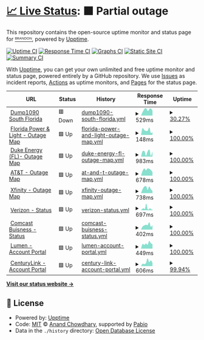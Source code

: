 # [📈 Live Status](https://statmon.valdi-via.com): <!--live status--> **🟧 Partial outage**

This repository contains the open-source uptime monitor and status page for [ᴮᴿᴬᴺᴰᴼᴺ](valdi-via.com), powered by [Upptime](https://github.com/upptime/upptime).

[![Uptime CI](https://github.com/chillwave/uptime.valdi-via/workflows/Uptime%20CI/badge.svg)](https://github.com/chillwave/uptime.valdi-via/actions?query=workflow%3A%22Uptime+CI%22)
[![Response Time CI](https://github.com/chillwave/uptime.valdi-via/workflows/Response%20Time%20CI/badge.svg)](https://github.com/chillwave/uptime.valdi-via/actions?query=workflow%3A%22Response+Time+CI%22)
[![Graphs CI](https://github.com/chillwave/uptime.valdi-via/workflows/Graphs%20CI/badge.svg)](https://github.com/chillwave/uptime.valdi-via/actions?query=workflow%3A%22Graphs+CI%22)
[![Static Site CI](https://github.com/chillwave/uptime.valdi-via/workflows/Static%20Site%20CI/badge.svg)](https://github.com/chillwave/uptime.valdi-via/actions?query=workflow%3A%22Static+Site+CI%22)
[![Summary CI](https://github.com/chillwave/uptime.valdi-via/workflows/Summary%20CI/badge.svg)](https://github.com/chillwave/uptime.valdi-via/actions?query=workflow%3A%22Summary+CI%22)

With [Upptime](https://upptime.js.org), you can get your own unlimited and free uptime monitor and status page, powered entirely by a GitHub repository. We use [Issues](https://github.com/chillwave/uptime.valdi-via/issues) as incident reports, [Actions](https://github.com/chillwave/uptime.valdi-via/actions) as uptime monitors, and [Pages](https://statmon.valdi-via.com) for the status page.

<!--start: status pages-->
<!-- This summary is generated by Upptime (https://github.com/upptime/upptime) -->
<!-- Do not edit this manually, your changes will be overwritten -->
<!-- prettier-ignore -->
| URL | Status | History | Response Time | Uptime |
| --- | ------ | ------- | ------------- | ------ |
| <img alt="" src="https://icons.duckduckgo.com/ip3/119xx.valdi-via.com.ico" height="13"> [Dump1090 South Florida](http://119xx.valdi-via.com:11090) | 🟥 Down | [dump1090-south-florida.yml](https://github.com/Chillwave/uptime.valdi-via/commits/HEAD/history/dump1090-south-florida.yml) | <details><summary><img alt="Response time graph" src="./graphs/dump1090-south-florida/response-time-week.png" height="20"> 529ms</summary><br><a href="https://statmon.valdi-via.com/history/dump1090-south-florida"><img alt="Response time 569" src="https://img.shields.io/endpoint?url=https%3A%2F%2Fraw.githubusercontent.com%2FChillwave%2Fuptime.valdi-via%2FHEAD%2Fapi%2Fdump1090-south-florida%2Fresponse-time.json"></a><br><a href="https://statmon.valdi-via.com/history/dump1090-south-florida"><img alt="24-hour response time 0" src="https://img.shields.io/endpoint?url=https%3A%2F%2Fraw.githubusercontent.com%2FChillwave%2Fuptime.valdi-via%2FHEAD%2Fapi%2Fdump1090-south-florida%2Fresponse-time-day.json"></a><br><a href="https://statmon.valdi-via.com/history/dump1090-south-florida"><img alt="7-day response time 529" src="https://img.shields.io/endpoint?url=https%3A%2F%2Fraw.githubusercontent.com%2FChillwave%2Fuptime.valdi-via%2FHEAD%2Fapi%2Fdump1090-south-florida%2Fresponse-time-week.json"></a><br><a href="https://statmon.valdi-via.com/history/dump1090-south-florida"><img alt="30-day response time 581" src="https://img.shields.io/endpoint?url=https%3A%2F%2Fraw.githubusercontent.com%2FChillwave%2Fuptime.valdi-via%2FHEAD%2Fapi%2Fdump1090-south-florida%2Fresponse-time-month.json"></a><br><a href="https://statmon.valdi-via.com/history/dump1090-south-florida"><img alt="1-year response time 569" src="https://img.shields.io/endpoint?url=https%3A%2F%2Fraw.githubusercontent.com%2FChillwave%2Fuptime.valdi-via%2FHEAD%2Fapi%2Fdump1090-south-florida%2Fresponse-time-year.json"></a></details> | <details><summary><a href="https://statmon.valdi-via.com/history/dump1090-south-florida">30.27%</a></summary><a href="https://statmon.valdi-via.com/history/dump1090-south-florida"><img alt="All-time uptime 81.37%" src="https://img.shields.io/endpoint?url=https%3A%2F%2Fraw.githubusercontent.com%2FChillwave%2Fuptime.valdi-via%2FHEAD%2Fapi%2Fdump1090-south-florida%2Fuptime.json"></a><br><a href="https://statmon.valdi-via.com/history/dump1090-south-florida"><img alt="24-hour uptime 35.98%" src="https://img.shields.io/endpoint?url=https%3A%2F%2Fraw.githubusercontent.com%2FChillwave%2Fuptime.valdi-via%2FHEAD%2Fapi%2Fdump1090-south-florida%2Fuptime-day.json"></a><br><a href="https://statmon.valdi-via.com/history/dump1090-south-florida"><img alt="7-day uptime 30.27%" src="https://img.shields.io/endpoint?url=https%3A%2F%2Fraw.githubusercontent.com%2FChillwave%2Fuptime.valdi-via%2FHEAD%2Fapi%2Fdump1090-south-florida%2Fuptime-week.json"></a><br><a href="https://statmon.valdi-via.com/history/dump1090-south-florida"><img alt="30-day uptime 74.59%" src="https://img.shields.io/endpoint?url=https%3A%2F%2Fraw.githubusercontent.com%2FChillwave%2Fuptime.valdi-via%2FHEAD%2Fapi%2Fdump1090-south-florida%2Fuptime-month.json"></a><br><a href="https://statmon.valdi-via.com/history/dump1090-south-florida"><img alt="1-year uptime 81.37%" src="https://img.shields.io/endpoint?url=https%3A%2F%2Fraw.githubusercontent.com%2FChillwave%2Fuptime.valdi-via%2FHEAD%2Fapi%2Fdump1090-south-florida%2Fuptime-year.json"></a></details>
| <img alt="" src="https://icons.duckduckgo.com/ip3/www.fplmaps.com.ico" height="13"> [Florida Power & Light - Outage Map](https://www.fplmaps.com/) | 🟩 Up | [florida-power-and-light-outage-map.yml](https://github.com/Chillwave/uptime.valdi-via/commits/HEAD/history/florida-power-and-light-outage-map.yml) | <details><summary><img alt="Response time graph" src="./graphs/florida-power-and-light-outage-map/response-time-week.png" height="20"> 148ms</summary><br><a href="https://statmon.valdi-via.com/history/florida-power-and-light-outage-map"><img alt="Response time 135" src="https://img.shields.io/endpoint?url=https%3A%2F%2Fraw.githubusercontent.com%2FChillwave%2Fuptime.valdi-via%2FHEAD%2Fapi%2Fflorida-power-and-light-outage-map%2Fresponse-time.json"></a><br><a href="https://statmon.valdi-via.com/history/florida-power-and-light-outage-map"><img alt="24-hour response time 86" src="https://img.shields.io/endpoint?url=https%3A%2F%2Fraw.githubusercontent.com%2FChillwave%2Fuptime.valdi-via%2FHEAD%2Fapi%2Fflorida-power-and-light-outage-map%2Fresponse-time-day.json"></a><br><a href="https://statmon.valdi-via.com/history/florida-power-and-light-outage-map"><img alt="7-day response time 148" src="https://img.shields.io/endpoint?url=https%3A%2F%2Fraw.githubusercontent.com%2FChillwave%2Fuptime.valdi-via%2FHEAD%2Fapi%2Fflorida-power-and-light-outage-map%2Fresponse-time-week.json"></a><br><a href="https://statmon.valdi-via.com/history/florida-power-and-light-outage-map"><img alt="30-day response time 117" src="https://img.shields.io/endpoint?url=https%3A%2F%2Fraw.githubusercontent.com%2FChillwave%2Fuptime.valdi-via%2FHEAD%2Fapi%2Fflorida-power-and-light-outage-map%2Fresponse-time-month.json"></a><br><a href="https://statmon.valdi-via.com/history/florida-power-and-light-outage-map"><img alt="1-year response time 135" src="https://img.shields.io/endpoint?url=https%3A%2F%2Fraw.githubusercontent.com%2FChillwave%2Fuptime.valdi-via%2FHEAD%2Fapi%2Fflorida-power-and-light-outage-map%2Fresponse-time-year.json"></a></details> | <details><summary><a href="https://statmon.valdi-via.com/history/florida-power-and-light-outage-map">100.00%</a></summary><a href="https://statmon.valdi-via.com/history/florida-power-and-light-outage-map"><img alt="All-time uptime 100.00%" src="https://img.shields.io/endpoint?url=https%3A%2F%2Fraw.githubusercontent.com%2FChillwave%2Fuptime.valdi-via%2FHEAD%2Fapi%2Fflorida-power-and-light-outage-map%2Fuptime.json"></a><br><a href="https://statmon.valdi-via.com/history/florida-power-and-light-outage-map"><img alt="24-hour uptime 100.00%" src="https://img.shields.io/endpoint?url=https%3A%2F%2Fraw.githubusercontent.com%2FChillwave%2Fuptime.valdi-via%2FHEAD%2Fapi%2Fflorida-power-and-light-outage-map%2Fuptime-day.json"></a><br><a href="https://statmon.valdi-via.com/history/florida-power-and-light-outage-map"><img alt="7-day uptime 100.00%" src="https://img.shields.io/endpoint?url=https%3A%2F%2Fraw.githubusercontent.com%2FChillwave%2Fuptime.valdi-via%2FHEAD%2Fapi%2Fflorida-power-and-light-outage-map%2Fuptime-week.json"></a><br><a href="https://statmon.valdi-via.com/history/florida-power-and-light-outage-map"><img alt="30-day uptime 100.00%" src="https://img.shields.io/endpoint?url=https%3A%2F%2Fraw.githubusercontent.com%2FChillwave%2Fuptime.valdi-via%2FHEAD%2Fapi%2Fflorida-power-and-light-outage-map%2Fuptime-month.json"></a><br><a href="https://statmon.valdi-via.com/history/florida-power-and-light-outage-map"><img alt="1-year uptime 100.00%" src="https://img.shields.io/endpoint?url=https%3A%2F%2Fraw.githubusercontent.com%2FChillwave%2Fuptime.valdi-via%2FHEAD%2Fapi%2Fflorida-power-and-light-outage-map%2Fuptime-year.json"></a></details>
| <img alt="" src="https://icons.duckduckgo.com/ip3/outagemaps.duke-energy.com.ico" height="13"> [Duke Energy (FL)- Outage Map](https://outagemaps.duke-energy.com/#/current-outages/fl) | 🟩 Up | [duke-energy-fl-outage-map.yml](https://github.com/Chillwave/uptime.valdi-via/commits/HEAD/history/duke-energy-fl-outage-map.yml) | <details><summary><img alt="Response time graph" src="./graphs/duke-energy-fl-outage-map/response-time-week.png" height="20"> 983ms</summary><br><a href="https://statmon.valdi-via.com/history/duke-energy-fl-outage-map"><img alt="Response time 922" src="https://img.shields.io/endpoint?url=https%3A%2F%2Fraw.githubusercontent.com%2FChillwave%2Fuptime.valdi-via%2FHEAD%2Fapi%2Fduke-energy-fl-outage-map%2Fresponse-time.json"></a><br><a href="https://statmon.valdi-via.com/history/duke-energy-fl-outage-map"><img alt="24-hour response time 1177" src="https://img.shields.io/endpoint?url=https%3A%2F%2Fraw.githubusercontent.com%2FChillwave%2Fuptime.valdi-via%2FHEAD%2Fapi%2Fduke-energy-fl-outage-map%2Fresponse-time-day.json"></a><br><a href="https://statmon.valdi-via.com/history/duke-energy-fl-outage-map"><img alt="7-day response time 983" src="https://img.shields.io/endpoint?url=https%3A%2F%2Fraw.githubusercontent.com%2FChillwave%2Fuptime.valdi-via%2FHEAD%2Fapi%2Fduke-energy-fl-outage-map%2Fresponse-time-week.json"></a><br><a href="https://statmon.valdi-via.com/history/duke-energy-fl-outage-map"><img alt="30-day response time 852" src="https://img.shields.io/endpoint?url=https%3A%2F%2Fraw.githubusercontent.com%2FChillwave%2Fuptime.valdi-via%2FHEAD%2Fapi%2Fduke-energy-fl-outage-map%2Fresponse-time-month.json"></a><br><a href="https://statmon.valdi-via.com/history/duke-energy-fl-outage-map"><img alt="1-year response time 922" src="https://img.shields.io/endpoint?url=https%3A%2F%2Fraw.githubusercontent.com%2FChillwave%2Fuptime.valdi-via%2FHEAD%2Fapi%2Fduke-energy-fl-outage-map%2Fresponse-time-year.json"></a></details> | <details><summary><a href="https://statmon.valdi-via.com/history/duke-energy-fl-outage-map">100.00%</a></summary><a href="https://statmon.valdi-via.com/history/duke-energy-fl-outage-map"><img alt="All-time uptime 100.00%" src="https://img.shields.io/endpoint?url=https%3A%2F%2Fraw.githubusercontent.com%2FChillwave%2Fuptime.valdi-via%2FHEAD%2Fapi%2Fduke-energy-fl-outage-map%2Fuptime.json"></a><br><a href="https://statmon.valdi-via.com/history/duke-energy-fl-outage-map"><img alt="24-hour uptime 100.00%" src="https://img.shields.io/endpoint?url=https%3A%2F%2Fraw.githubusercontent.com%2FChillwave%2Fuptime.valdi-via%2FHEAD%2Fapi%2Fduke-energy-fl-outage-map%2Fuptime-day.json"></a><br><a href="https://statmon.valdi-via.com/history/duke-energy-fl-outage-map"><img alt="7-day uptime 100.00%" src="https://img.shields.io/endpoint?url=https%3A%2F%2Fraw.githubusercontent.com%2FChillwave%2Fuptime.valdi-via%2FHEAD%2Fapi%2Fduke-energy-fl-outage-map%2Fuptime-week.json"></a><br><a href="https://statmon.valdi-via.com/history/duke-energy-fl-outage-map"><img alt="30-day uptime 100.00%" src="https://img.shields.io/endpoint?url=https%3A%2F%2Fraw.githubusercontent.com%2FChillwave%2Fuptime.valdi-via%2FHEAD%2Fapi%2Fduke-energy-fl-outage-map%2Fuptime-month.json"></a><br><a href="https://statmon.valdi-via.com/history/duke-energy-fl-outage-map"><img alt="1-year uptime 100.00%" src="https://img.shields.io/endpoint?url=https%3A%2F%2Fraw.githubusercontent.com%2FChillwave%2Fuptime.valdi-via%2FHEAD%2Fapi%2Fduke-energy-fl-outage-map%2Fuptime-year.json"></a></details>
| <img alt="" src="https://icons.duckduckgo.com/ip3/www.att.com.ico" height="13"> [AT&T - Outage Map](https://www.att.com/outages) | 🟩 Up | [at-and-t-outage-map.yml](https://github.com/Chillwave/uptime.valdi-via/commits/HEAD/history/at-and-t-outage-map.yml) | <details><summary><img alt="Response time graph" src="./graphs/at-and-t-outage-map/response-time-week.png" height="20"> 678ms</summary><br><a href="https://statmon.valdi-via.com/history/at-and-t-outage-map"><img alt="Response time 583" src="https://img.shields.io/endpoint?url=https%3A%2F%2Fraw.githubusercontent.com%2FChillwave%2Fuptime.valdi-via%2FHEAD%2Fapi%2Fat-and-t-outage-map%2Fresponse-time.json"></a><br><a href="https://statmon.valdi-via.com/history/at-and-t-outage-map"><img alt="24-hour response time 432" src="https://img.shields.io/endpoint?url=https%3A%2F%2Fraw.githubusercontent.com%2FChillwave%2Fuptime.valdi-via%2FHEAD%2Fapi%2Fat-and-t-outage-map%2Fresponse-time-day.json"></a><br><a href="https://statmon.valdi-via.com/history/at-and-t-outage-map"><img alt="7-day response time 678" src="https://img.shields.io/endpoint?url=https%3A%2F%2Fraw.githubusercontent.com%2FChillwave%2Fuptime.valdi-via%2FHEAD%2Fapi%2Fat-and-t-outage-map%2Fresponse-time-week.json"></a><br><a href="https://statmon.valdi-via.com/history/at-and-t-outage-map"><img alt="30-day response time 526" src="https://img.shields.io/endpoint?url=https%3A%2F%2Fraw.githubusercontent.com%2FChillwave%2Fuptime.valdi-via%2FHEAD%2Fapi%2Fat-and-t-outage-map%2Fresponse-time-month.json"></a><br><a href="https://statmon.valdi-via.com/history/at-and-t-outage-map"><img alt="1-year response time 583" src="https://img.shields.io/endpoint?url=https%3A%2F%2Fraw.githubusercontent.com%2FChillwave%2Fuptime.valdi-via%2FHEAD%2Fapi%2Fat-and-t-outage-map%2Fresponse-time-year.json"></a></details> | <details><summary><a href="https://statmon.valdi-via.com/history/at-and-t-outage-map">100.00%</a></summary><a href="https://statmon.valdi-via.com/history/at-and-t-outage-map"><img alt="All-time uptime 100.00%" src="https://img.shields.io/endpoint?url=https%3A%2F%2Fraw.githubusercontent.com%2FChillwave%2Fuptime.valdi-via%2FHEAD%2Fapi%2Fat-and-t-outage-map%2Fuptime.json"></a><br><a href="https://statmon.valdi-via.com/history/at-and-t-outage-map"><img alt="24-hour uptime 100.00%" src="https://img.shields.io/endpoint?url=https%3A%2F%2Fraw.githubusercontent.com%2FChillwave%2Fuptime.valdi-via%2FHEAD%2Fapi%2Fat-and-t-outage-map%2Fuptime-day.json"></a><br><a href="https://statmon.valdi-via.com/history/at-and-t-outage-map"><img alt="7-day uptime 100.00%" src="https://img.shields.io/endpoint?url=https%3A%2F%2Fraw.githubusercontent.com%2FChillwave%2Fuptime.valdi-via%2FHEAD%2Fapi%2Fat-and-t-outage-map%2Fuptime-week.json"></a><br><a href="https://statmon.valdi-via.com/history/at-and-t-outage-map"><img alt="30-day uptime 100.00%" src="https://img.shields.io/endpoint?url=https%3A%2F%2Fraw.githubusercontent.com%2FChillwave%2Fuptime.valdi-via%2FHEAD%2Fapi%2Fat-and-t-outage-map%2Fuptime-month.json"></a><br><a href="https://statmon.valdi-via.com/history/at-and-t-outage-map"><img alt="1-year uptime 100.00%" src="https://img.shields.io/endpoint?url=https%3A%2F%2Fraw.githubusercontent.com%2FChillwave%2Fuptime.valdi-via%2FHEAD%2Fapi%2Fat-and-t-outage-map%2Fuptime-year.json"></a></details>
| <img alt="" src="https://icons.duckduckgo.com/ip3/www.xfinity.com.ico" height="13"> [Xfinity - Outage Map](https://www.xfinity.com/support/statusmap) | 🟩 Up | [xfinity-outage-map.yml](https://github.com/Chillwave/uptime.valdi-via/commits/HEAD/history/xfinity-outage-map.yml) | <details><summary><img alt="Response time graph" src="./graphs/xfinity-outage-map/response-time-week.png" height="20"> 738ms</summary><br><a href="https://statmon.valdi-via.com/history/xfinity-outage-map"><img alt="Response time 768" src="https://img.shields.io/endpoint?url=https%3A%2F%2Fraw.githubusercontent.com%2FChillwave%2Fuptime.valdi-via%2FHEAD%2Fapi%2Fxfinity-outage-map%2Fresponse-time.json"></a><br><a href="https://statmon.valdi-via.com/history/xfinity-outage-map"><img alt="24-hour response time 340" src="https://img.shields.io/endpoint?url=https%3A%2F%2Fraw.githubusercontent.com%2FChillwave%2Fuptime.valdi-via%2FHEAD%2Fapi%2Fxfinity-outage-map%2Fresponse-time-day.json"></a><br><a href="https://statmon.valdi-via.com/history/xfinity-outage-map"><img alt="7-day response time 738" src="https://img.shields.io/endpoint?url=https%3A%2F%2Fraw.githubusercontent.com%2FChillwave%2Fuptime.valdi-via%2FHEAD%2Fapi%2Fxfinity-outage-map%2Fresponse-time-week.json"></a><br><a href="https://statmon.valdi-via.com/history/xfinity-outage-map"><img alt="30-day response time 734" src="https://img.shields.io/endpoint?url=https%3A%2F%2Fraw.githubusercontent.com%2FChillwave%2Fuptime.valdi-via%2FHEAD%2Fapi%2Fxfinity-outage-map%2Fresponse-time-month.json"></a><br><a href="https://statmon.valdi-via.com/history/xfinity-outage-map"><img alt="1-year response time 768" src="https://img.shields.io/endpoint?url=https%3A%2F%2Fraw.githubusercontent.com%2FChillwave%2Fuptime.valdi-via%2FHEAD%2Fapi%2Fxfinity-outage-map%2Fresponse-time-year.json"></a></details> | <details><summary><a href="https://statmon.valdi-via.com/history/xfinity-outage-map">100.00%</a></summary><a href="https://statmon.valdi-via.com/history/xfinity-outage-map"><img alt="All-time uptime 100.00%" src="https://img.shields.io/endpoint?url=https%3A%2F%2Fraw.githubusercontent.com%2FChillwave%2Fuptime.valdi-via%2FHEAD%2Fapi%2Fxfinity-outage-map%2Fuptime.json"></a><br><a href="https://statmon.valdi-via.com/history/xfinity-outage-map"><img alt="24-hour uptime 100.00%" src="https://img.shields.io/endpoint?url=https%3A%2F%2Fraw.githubusercontent.com%2FChillwave%2Fuptime.valdi-via%2FHEAD%2Fapi%2Fxfinity-outage-map%2Fuptime-day.json"></a><br><a href="https://statmon.valdi-via.com/history/xfinity-outage-map"><img alt="7-day uptime 100.00%" src="https://img.shields.io/endpoint?url=https%3A%2F%2Fraw.githubusercontent.com%2FChillwave%2Fuptime.valdi-via%2FHEAD%2Fapi%2Fxfinity-outage-map%2Fuptime-week.json"></a><br><a href="https://statmon.valdi-via.com/history/xfinity-outage-map"><img alt="30-day uptime 100.00%" src="https://img.shields.io/endpoint?url=https%3A%2F%2Fraw.githubusercontent.com%2FChillwave%2Fuptime.valdi-via%2FHEAD%2Fapi%2Fxfinity-outage-map%2Fuptime-month.json"></a><br><a href="https://statmon.valdi-via.com/history/xfinity-outage-map"><img alt="1-year uptime 100.00%" src="https://img.shields.io/endpoint?url=https%3A%2F%2Fraw.githubusercontent.com%2FChillwave%2Fuptime.valdi-via%2FHEAD%2Fapi%2Fxfinity-outage-map%2Fuptime-year.json"></a></details>
| <img alt="" src="https://icons.duckduckgo.com/ip3/verizon.com.ico" height="13"> [Verizon - Status](https://verizon.com/CheckStatus) | 🟩 Up | [verizon-status.yml](https://github.com/Chillwave/uptime.valdi-via/commits/HEAD/history/verizon-status.yml) | <details><summary><img alt="Response time graph" src="./graphs/verizon-status/response-time-week.png" height="20"> 697ms</summary><br><a href="https://statmon.valdi-via.com/history/verizon-status"><img alt="Response time 494" src="https://img.shields.io/endpoint?url=https%3A%2F%2Fraw.githubusercontent.com%2FChillwave%2Fuptime.valdi-via%2FHEAD%2Fapi%2Fverizon-status%2Fresponse-time.json"></a><br><a href="https://statmon.valdi-via.com/history/verizon-status"><img alt="24-hour response time 199" src="https://img.shields.io/endpoint?url=https%3A%2F%2Fraw.githubusercontent.com%2FChillwave%2Fuptime.valdi-via%2FHEAD%2Fapi%2Fverizon-status%2Fresponse-time-day.json"></a><br><a href="https://statmon.valdi-via.com/history/verizon-status"><img alt="7-day response time 697" src="https://img.shields.io/endpoint?url=https%3A%2F%2Fraw.githubusercontent.com%2FChillwave%2Fuptime.valdi-via%2FHEAD%2Fapi%2Fverizon-status%2Fresponse-time-week.json"></a><br><a href="https://statmon.valdi-via.com/history/verizon-status"><img alt="30-day response time 478" src="https://img.shields.io/endpoint?url=https%3A%2F%2Fraw.githubusercontent.com%2FChillwave%2Fuptime.valdi-via%2FHEAD%2Fapi%2Fverizon-status%2Fresponse-time-month.json"></a><br><a href="https://statmon.valdi-via.com/history/verizon-status"><img alt="1-year response time 494" src="https://img.shields.io/endpoint?url=https%3A%2F%2Fraw.githubusercontent.com%2FChillwave%2Fuptime.valdi-via%2FHEAD%2Fapi%2Fverizon-status%2Fresponse-time-year.json"></a></details> | <details><summary><a href="https://statmon.valdi-via.com/history/verizon-status">100.00%</a></summary><a href="https://statmon.valdi-via.com/history/verizon-status"><img alt="All-time uptime 100.00%" src="https://img.shields.io/endpoint?url=https%3A%2F%2Fraw.githubusercontent.com%2FChillwave%2Fuptime.valdi-via%2FHEAD%2Fapi%2Fverizon-status%2Fuptime.json"></a><br><a href="https://statmon.valdi-via.com/history/verizon-status"><img alt="24-hour uptime 100.00%" src="https://img.shields.io/endpoint?url=https%3A%2F%2Fraw.githubusercontent.com%2FChillwave%2Fuptime.valdi-via%2FHEAD%2Fapi%2Fverizon-status%2Fuptime-day.json"></a><br><a href="https://statmon.valdi-via.com/history/verizon-status"><img alt="7-day uptime 100.00%" src="https://img.shields.io/endpoint?url=https%3A%2F%2Fraw.githubusercontent.com%2FChillwave%2Fuptime.valdi-via%2FHEAD%2Fapi%2Fverizon-status%2Fuptime-week.json"></a><br><a href="https://statmon.valdi-via.com/history/verizon-status"><img alt="30-day uptime 100.00%" src="https://img.shields.io/endpoint?url=https%3A%2F%2Fraw.githubusercontent.com%2FChillwave%2Fuptime.valdi-via%2FHEAD%2Fapi%2Fverizon-status%2Fuptime-month.json"></a><br><a href="https://statmon.valdi-via.com/history/verizon-status"><img alt="1-year uptime 100.00%" src="https://img.shields.io/endpoint?url=https%3A%2F%2Fraw.githubusercontent.com%2FChillwave%2Fuptime.valdi-via%2FHEAD%2Fapi%2Fverizon-status%2Fuptime-year.json"></a></details>
| <img alt="" src="https://icons.duckduckgo.com/ip3/business.comcast.com.ico" height="13"> [Comcast Buisness - Status](https://business.comcast.com/status/) | 🟩 Up | [comcast-buisness-status.yml](https://github.com/Chillwave/uptime.valdi-via/commits/HEAD/history/comcast-buisness-status.yml) | <details><summary><img alt="Response time graph" src="./graphs/comcast-buisness-status/response-time-week.png" height="20"> 402ms</summary><br><a href="https://statmon.valdi-via.com/history/comcast-buisness-status"><img alt="Response time 1211" src="https://img.shields.io/endpoint?url=https%3A%2F%2Fraw.githubusercontent.com%2FChillwave%2Fuptime.valdi-via%2FHEAD%2Fapi%2Fcomcast-buisness-status%2Fresponse-time.json"></a><br><a href="https://statmon.valdi-via.com/history/comcast-buisness-status"><img alt="24-hour response time 387" src="https://img.shields.io/endpoint?url=https%3A%2F%2Fraw.githubusercontent.com%2FChillwave%2Fuptime.valdi-via%2FHEAD%2Fapi%2Fcomcast-buisness-status%2Fresponse-time-day.json"></a><br><a href="https://statmon.valdi-via.com/history/comcast-buisness-status"><img alt="7-day response time 402" src="https://img.shields.io/endpoint?url=https%3A%2F%2Fraw.githubusercontent.com%2FChillwave%2Fuptime.valdi-via%2FHEAD%2Fapi%2Fcomcast-buisness-status%2Fresponse-time-week.json"></a><br><a href="https://statmon.valdi-via.com/history/comcast-buisness-status"><img alt="30-day response time 391" src="https://img.shields.io/endpoint?url=https%3A%2F%2Fraw.githubusercontent.com%2FChillwave%2Fuptime.valdi-via%2FHEAD%2Fapi%2Fcomcast-buisness-status%2Fresponse-time-month.json"></a><br><a href="https://statmon.valdi-via.com/history/comcast-buisness-status"><img alt="1-year response time 1211" src="https://img.shields.io/endpoint?url=https%3A%2F%2Fraw.githubusercontent.com%2FChillwave%2Fuptime.valdi-via%2FHEAD%2Fapi%2Fcomcast-buisness-status%2Fresponse-time-year.json"></a></details> | <details><summary><a href="https://statmon.valdi-via.com/history/comcast-buisness-status">100.00%</a></summary><a href="https://statmon.valdi-via.com/history/comcast-buisness-status"><img alt="All-time uptime 99.92%" src="https://img.shields.io/endpoint?url=https%3A%2F%2Fraw.githubusercontent.com%2FChillwave%2Fuptime.valdi-via%2FHEAD%2Fapi%2Fcomcast-buisness-status%2Fuptime.json"></a><br><a href="https://statmon.valdi-via.com/history/comcast-buisness-status"><img alt="24-hour uptime 100.00%" src="https://img.shields.io/endpoint?url=https%3A%2F%2Fraw.githubusercontent.com%2FChillwave%2Fuptime.valdi-via%2FHEAD%2Fapi%2Fcomcast-buisness-status%2Fuptime-day.json"></a><br><a href="https://statmon.valdi-via.com/history/comcast-buisness-status"><img alt="7-day uptime 100.00%" src="https://img.shields.io/endpoint?url=https%3A%2F%2Fraw.githubusercontent.com%2FChillwave%2Fuptime.valdi-via%2FHEAD%2Fapi%2Fcomcast-buisness-status%2Fuptime-week.json"></a><br><a href="https://statmon.valdi-via.com/history/comcast-buisness-status"><img alt="30-day uptime 100.00%" src="https://img.shields.io/endpoint?url=https%3A%2F%2Fraw.githubusercontent.com%2FChillwave%2Fuptime.valdi-via%2FHEAD%2Fapi%2Fcomcast-buisness-status%2Fuptime-month.json"></a><br><a href="https://statmon.valdi-via.com/history/comcast-buisness-status"><img alt="1-year uptime 99.92%" src="https://img.shields.io/endpoint?url=https%3A%2F%2Fraw.githubusercontent.com%2FChillwave%2Fuptime.valdi-via%2FHEAD%2Fapi%2Fcomcast-buisness-status%2Fuptime-year.json"></a></details>
| <img alt="" src="https://icons.duckduckgo.com/ip3/www.lumen.com.ico" height="13"> [Lumen - Account Portal](https://www.lumen.com/login) | 🟩 Up | [lumen-account-portal.yml](https://github.com/Chillwave/uptime.valdi-via/commits/HEAD/history/lumen-account-portal.yml) | <details><summary><img alt="Response time graph" src="./graphs/lumen-account-portal/response-time-week.png" height="20"> 449ms</summary><br><a href="https://statmon.valdi-via.com/history/lumen-account-portal"><img alt="Response time 801" src="https://img.shields.io/endpoint?url=https%3A%2F%2Fraw.githubusercontent.com%2FChillwave%2Fuptime.valdi-via%2FHEAD%2Fapi%2Flumen-account-portal%2Fresponse-time.json"></a><br><a href="https://statmon.valdi-via.com/history/lumen-account-portal"><img alt="24-hour response time 403" src="https://img.shields.io/endpoint?url=https%3A%2F%2Fraw.githubusercontent.com%2FChillwave%2Fuptime.valdi-via%2FHEAD%2Fapi%2Flumen-account-portal%2Fresponse-time-day.json"></a><br><a href="https://statmon.valdi-via.com/history/lumen-account-portal"><img alt="7-day response time 449" src="https://img.shields.io/endpoint?url=https%3A%2F%2Fraw.githubusercontent.com%2FChillwave%2Fuptime.valdi-via%2FHEAD%2Fapi%2Flumen-account-portal%2Fresponse-time-week.json"></a><br><a href="https://statmon.valdi-via.com/history/lumen-account-portal"><img alt="30-day response time 965" src="https://img.shields.io/endpoint?url=https%3A%2F%2Fraw.githubusercontent.com%2FChillwave%2Fuptime.valdi-via%2FHEAD%2Fapi%2Flumen-account-portal%2Fresponse-time-month.json"></a><br><a href="https://statmon.valdi-via.com/history/lumen-account-portal"><img alt="1-year response time 801" src="https://img.shields.io/endpoint?url=https%3A%2F%2Fraw.githubusercontent.com%2FChillwave%2Fuptime.valdi-via%2FHEAD%2Fapi%2Flumen-account-portal%2Fresponse-time-year.json"></a></details> | <details><summary><a href="https://statmon.valdi-via.com/history/lumen-account-portal">100.00%</a></summary><a href="https://statmon.valdi-via.com/history/lumen-account-portal"><img alt="All-time uptime 100.00%" src="https://img.shields.io/endpoint?url=https%3A%2F%2Fraw.githubusercontent.com%2FChillwave%2Fuptime.valdi-via%2FHEAD%2Fapi%2Flumen-account-portal%2Fuptime.json"></a><br><a href="https://statmon.valdi-via.com/history/lumen-account-portal"><img alt="24-hour uptime 100.00%" src="https://img.shields.io/endpoint?url=https%3A%2F%2Fraw.githubusercontent.com%2FChillwave%2Fuptime.valdi-via%2FHEAD%2Fapi%2Flumen-account-portal%2Fuptime-day.json"></a><br><a href="https://statmon.valdi-via.com/history/lumen-account-portal"><img alt="7-day uptime 100.00%" src="https://img.shields.io/endpoint?url=https%3A%2F%2Fraw.githubusercontent.com%2FChillwave%2Fuptime.valdi-via%2FHEAD%2Fapi%2Flumen-account-portal%2Fuptime-week.json"></a><br><a href="https://statmon.valdi-via.com/history/lumen-account-portal"><img alt="30-day uptime 100.00%" src="https://img.shields.io/endpoint?url=https%3A%2F%2Fraw.githubusercontent.com%2FChillwave%2Fuptime.valdi-via%2FHEAD%2Fapi%2Flumen-account-portal%2Fuptime-month.json"></a><br><a href="https://statmon.valdi-via.com/history/lumen-account-portal"><img alt="1-year uptime 100.00%" src="https://img.shields.io/endpoint?url=https%3A%2F%2Fraw.githubusercontent.com%2FChillwave%2Fuptime.valdi-via%2FHEAD%2Fapi%2Flumen-account-portal%2Fuptime-year.json"></a></details>
| <img alt="" src="https://icons.duckduckgo.com/ip3/dh.centurylink.com.ico" height="13"> [CenturyLink - Account Portal](https://dh.centurylink.com/) | 🟩 Up | [century-link-account-portal.yml](https://github.com/Chillwave/uptime.valdi-via/commits/HEAD/history/century-link-account-portal.yml) | <details><summary><img alt="Response time graph" src="./graphs/century-link-account-portal/response-time-week.png" height="20"> 606ms</summary><br><a href="https://statmon.valdi-via.com/history/century-link-account-portal"><img alt="Response time 683" src="https://img.shields.io/endpoint?url=https%3A%2F%2Fraw.githubusercontent.com%2FChillwave%2Fuptime.valdi-via%2FHEAD%2Fapi%2Fcentury-link-account-portal%2Fresponse-time.json"></a><br><a href="https://statmon.valdi-via.com/history/century-link-account-portal"><img alt="24-hour response time 522" src="https://img.shields.io/endpoint?url=https%3A%2F%2Fraw.githubusercontent.com%2FChillwave%2Fuptime.valdi-via%2FHEAD%2Fapi%2Fcentury-link-account-portal%2Fresponse-time-day.json"></a><br><a href="https://statmon.valdi-via.com/history/century-link-account-portal"><img alt="7-day response time 606" src="https://img.shields.io/endpoint?url=https%3A%2F%2Fraw.githubusercontent.com%2FChillwave%2Fuptime.valdi-via%2FHEAD%2Fapi%2Fcentury-link-account-portal%2Fresponse-time-week.json"></a><br><a href="https://statmon.valdi-via.com/history/century-link-account-portal"><img alt="30-day response time 721" src="https://img.shields.io/endpoint?url=https%3A%2F%2Fraw.githubusercontent.com%2FChillwave%2Fuptime.valdi-via%2FHEAD%2Fapi%2Fcentury-link-account-portal%2Fresponse-time-month.json"></a><br><a href="https://statmon.valdi-via.com/history/century-link-account-portal"><img alt="1-year response time 683" src="https://img.shields.io/endpoint?url=https%3A%2F%2Fraw.githubusercontent.com%2FChillwave%2Fuptime.valdi-via%2FHEAD%2Fapi%2Fcentury-link-account-portal%2Fresponse-time-year.json"></a></details> | <details><summary><a href="https://statmon.valdi-via.com/history/century-link-account-portal">99.94%</a></summary><a href="https://statmon.valdi-via.com/history/century-link-account-portal"><img alt="All-time uptime 99.99%" src="https://img.shields.io/endpoint?url=https%3A%2F%2Fraw.githubusercontent.com%2FChillwave%2Fuptime.valdi-via%2FHEAD%2Fapi%2Fcentury-link-account-portal%2Fuptime.json"></a><br><a href="https://statmon.valdi-via.com/history/century-link-account-portal"><img alt="24-hour uptime 99.60%" src="https://img.shields.io/endpoint?url=https%3A%2F%2Fraw.githubusercontent.com%2FChillwave%2Fuptime.valdi-via%2FHEAD%2Fapi%2Fcentury-link-account-portal%2Fuptime-day.json"></a><br><a href="https://statmon.valdi-via.com/history/century-link-account-portal"><img alt="7-day uptime 99.94%" src="https://img.shields.io/endpoint?url=https%3A%2F%2Fraw.githubusercontent.com%2FChillwave%2Fuptime.valdi-via%2FHEAD%2Fapi%2Fcentury-link-account-portal%2Fuptime-week.json"></a><br><a href="https://statmon.valdi-via.com/history/century-link-account-portal"><img alt="30-day uptime 99.99%" src="https://img.shields.io/endpoint?url=https%3A%2F%2Fraw.githubusercontent.com%2FChillwave%2Fuptime.valdi-via%2FHEAD%2Fapi%2Fcentury-link-account-portal%2Fuptime-month.json"></a><br><a href="https://statmon.valdi-via.com/history/century-link-account-portal"><img alt="1-year uptime 99.99%" src="https://img.shields.io/endpoint?url=https%3A%2F%2Fraw.githubusercontent.com%2FChillwave%2Fuptime.valdi-via%2FHEAD%2Fapi%2Fcentury-link-account-portal%2Fuptime-year.json"></a></details>

<!--end: status pages-->

[**Visit our status website →**](https://statmon.valdi-via.com)

## 📄 License

- Powered by: [Upptime](https://github.com/upptime/upptime)
- Code: [MIT](./LICENSE) © [Anand Chowdhary](https://anandchowdhary.com), supported by [Pabio](https://pabio.com)
- Data in the `./history` directory: [Open Database License](https://opendatacommons.org/licenses/odbl/1-0/)
